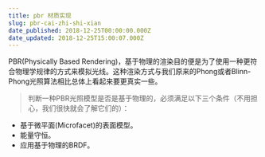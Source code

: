 ```yaml
---
title: pbr 材质实现
slug: pbr-cai-zhi-shi-xian
date_published: 2018-12-25T00:00:00.000Z
date_updated: 2018-12-25T15:00:07.000Z
---
```


PBR(Physically Based Rendering)，基于物理的渲染目的便是为了使用一种更符合物理学规律的方式来模拟光线。这种渲染方式与我们原来的Phong或者Blinn-Phong光照算法相比总体上看起来要更真实一些。

> 判断一种PBR光照模型是否是基于物理的，必须满足以下三个条件（不用担心，我们很快就会了解它们的）：

- 基于微平面(Microfacet)的表面模型。
- 能量守恒。
- 应用基于物理的BRDF。
